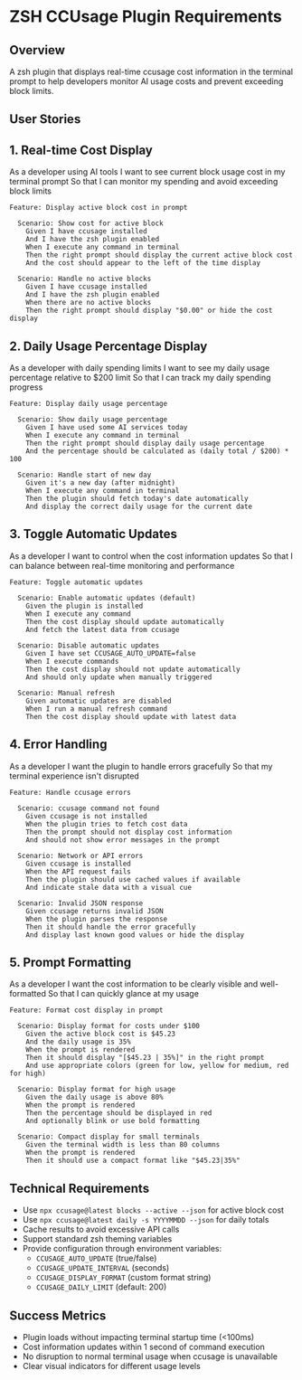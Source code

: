 # ZSH CCUsage Plugin Requirements

## Overview
A zsh plugin that displays real-time ccusage cost information in the terminal prompt to help developers monitor AI usage costs and prevent exceeding block limits.

## User Stories

## 1. Real-time Cost Display

As a developer using AI tools
I want to see current block usage cost in my terminal prompt
So that I can monitor my spending and avoid exceeding block limits

```gherkin
Feature: Display active block cost in prompt

  Scenario: Show cost for active block
    Given I have ccusage installed
    And I have the zsh plugin enabled
    When I execute any command in terminal
    Then the right prompt should display the current active block cost
    And the cost should appear to the left of the time display

  Scenario: Handle no active blocks
    Given I have ccusage installed
    And I have the zsh plugin enabled
    When there are no active blocks
    Then the right prompt should display "$0.00" or hide the cost display
```

## 2. Daily Usage Percentage Display

As a developer with daily spending limits
I want to see my daily usage percentage relative to $200 limit
So that I can track my daily spending progress

```gherkin
Feature: Display daily usage percentage

  Scenario: Show daily usage percentage
    Given I have used some AI services today
    When I execute any command in terminal
    Then the right prompt should display daily usage percentage
    And the percentage should be calculated as (daily total / $200) * 100

  Scenario: Handle start of new day
    Given it's a new day (after midnight)
    When I execute any command in terminal
    Then the plugin should fetch today's date automatically
    And display the correct daily usage for the current date
```

## 3. Toggle Automatic Updates

As a developer
I want to control when the cost information updates
So that I can balance between real-time monitoring and performance

```gherkin
Feature: Toggle automatic updates

  Scenario: Enable automatic updates (default)
    Given the plugin is installed
    When I execute any command
    Then the cost display should update automatically
    And fetch the latest data from ccusage

  Scenario: Disable automatic updates
    Given I have set CCUSAGE_AUTO_UPDATE=false
    When I execute commands
    Then the cost display should not update automatically
    And should only update when manually triggered

  Scenario: Manual refresh
    Given automatic updates are disabled
    When I run a manual refresh command
    Then the cost display should update with latest data
```

## 4. Error Handling

As a developer
I want the plugin to handle errors gracefully
So that my terminal experience isn't disrupted

```gherkin
Feature: Handle ccusage errors

  Scenario: ccusage command not found
    Given ccusage is not installed
    When the plugin tries to fetch cost data
    Then the prompt should not display cost information
    And should not show error messages in the prompt

  Scenario: Network or API errors
    Given ccusage is installed
    When the API request fails
    Then the plugin should use cached values if available
    And indicate stale data with a visual cue

  Scenario: Invalid JSON response
    Given ccusage returns invalid JSON
    When the plugin parses the response
    Then it should handle the error gracefully
    And display last known good values or hide the display
```

## 5. Prompt Formatting

As a developer
I want the cost information to be clearly visible and well-formatted
So that I can quickly glance at my usage

```gherkin
Feature: Format cost display in prompt

  Scenario: Display format for costs under $100
    Given the active block cost is $45.23
    And the daily usage is 35%
    When the prompt is rendered
    Then it should display "[$45.23 | 35%]" in the right prompt
    And use appropriate colors (green for low, yellow for medium, red for high)

  Scenario: Display format for high usage
    Given the daily usage is above 80%
    When the prompt is rendered
    Then the percentage should be displayed in red
    And optionally blink or use bold formatting

  Scenario: Compact display for small terminals
    Given the terminal width is less than 80 columns
    When the prompt is rendered
    Then it should use a compact format like "$45.23|35%"
```

## Technical Requirements

- Use `npx ccusage@latest blocks --active --json` for active block cost
- Use `npx ccusage@latest daily -s YYYYMMDD --json` for daily totals
- Cache results to avoid excessive API calls
- Support standard zsh theming variables
- Provide configuration through environment variables:
  - `CCUSAGE_AUTO_UPDATE` (true/false)
  - `CCUSAGE_UPDATE_INTERVAL` (seconds)
  - `CCUSAGE_DISPLAY_FORMAT` (custom format string)
  - `CCUSAGE_DAILY_LIMIT` (default: 200)

## Success Metrics

- Plugin loads without impacting terminal startup time (<100ms)
- Cost information updates within 1 second of command execution
- No disruption to normal terminal usage when ccusage is unavailable
- Clear visual indicators for different usage levels